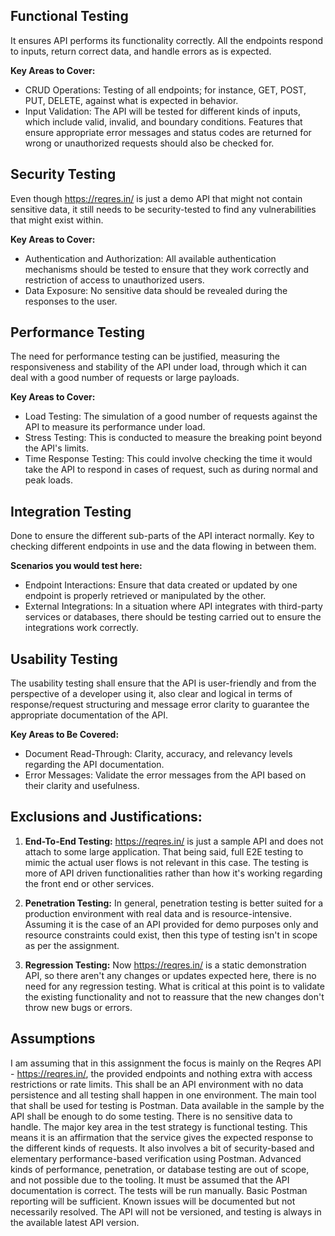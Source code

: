 ## Functional Testing

It ensures API performs its functionality correctly. All the endpoints respond to inputs, return correct data, and handle errors as is expected.

**Key Areas to Cover:**

- CRUD Operations: Testing of all endpoints; for instance, GET, POST, PUT, DELETE, against what is expected in behavior.
- Input Validation: The API will be tested for different kinds of inputs, which include valid, invalid, and boundary conditions. Features that ensure appropriate error messages and status codes are returned for wrong or unauthorized requests should also be checked for.

## Security Testing

Even though https://reqres.in/ is just a demo API that might not contain sensitive data, it still needs to be security-tested to find any vulnerabilities that might exist within.

**Key Areas to Cover:**

- Authentication and Authorization: All available authentication mechanisms should be tested to ensure that they work correctly and restriction of access to unauthorized users.
- Data Exposure: No sensitive data should be revealed during the responses to the user.

## Performance Testing

The need for performance testing can be justified, measuring the responsiveness and stability of the API under load, through which it can deal with a good number of requests or large payloads.

**Key Areas to Cover:**

- Load Testing: The simulation of a good number of requests against the API to measure its performance under load.
- Stress Testing: This is conducted to measure the breaking point beyond the API's limits.
- Time Response Testing: This could involve checking the time it would take the API to respond in cases of request, such as during normal and peak loads.

## Integration Testing

Done to ensure the different sub-parts of the API interact normally. Key to checking different endpoints in use and the data flowing in between them.

**Scenarios you would test here:**

- Endpoint Interactions: Ensure that data created or updated by one endpoint is properly retrieved or manipulated by the other.
- External Integrations: In a situation where API integrates with third-party services or databases, there should be testing carried out to ensure the integrations work correctly.

## Usability Testing

The usability testing shall ensure that the API is user-friendly and from the perspective of a developer using it, also clear and logical in terms of response/request structuring and message error clarity to guarantee the appropriate documentation of the API.

**Key Areas to Be Covered:**

- Document Read-Through: Clarity, accuracy, and relevancy levels regarding the API documentation.
- Error Messages: Validate the error messages from the API based on their clarity and usefulness.

## Exclusions and Justifications:

1. **End-To-End Testing:**
   https://reqres.in/ is just a sample API and does not attach to some large application. That being said, full E2E testing to mimic the actual user flows is not relevant in this case. The testing is more of API driven functionalities rather than how it's working regarding the front end or other services.

2. **Penetration Testing:**
   In general, penetration testing is better suited for a production environment with real data and is resource-intensive. Assuming it is the case of an API provided for demo purposes only and resource constraints could exist, then this type of testing isn't in scope as per the assignment.

3. **Regression Testing:**
   Now https://reqres.in/ is a static demonstration API, so there aren't any changes or updates expected here, there is no need for any regression testing. What is critical at this point is to validate the existing functionality and not to reassure that the new changes don't throw new bugs or errors.

## Assumptions

I am assuming that in this assignment the focus is mainly on the Reqres API - https://reqres.in/, the provided endpoints and nothing extra with access restrictions or rate limits. This shall be an API environment with no data persistence and all testing shall happen in one environment. The main tool that shall be used for testing is Postman. Data available in the sample by the API shall be enough to do some testing. There is no sensitive data to handle. The major key area in the test strategy is functional testing. This means it is an affirmation that the service gives the expected response to the different kinds of requests. It also involves a bit of security-based and elementary performance-based verification using Postman. Advanced kinds of performance, penetration, or database testing are out of scope, and not possible due to the tooling. It must be assumed that the API documentation is correct. The tests will be run manually. Basic Postman reporting will be sufficient. Known issues will be documented but not necessarily resolved. The API will not be versioned, and testing is always in the available latest API version.
